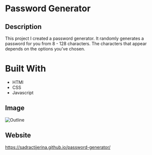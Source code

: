 # Password Generator

## Description
This project I created a password generator. It randomly generates a password for you from 8 - 128 characters. The characters that appear depends on the options you've chosen.

# Built With
- HTMl
- CSS
- Javascript

## Image
![Outline](https://user-images.githubusercontent.com/20524736/113515412-f15cd700-9539-11eb-90fa-1edb5aa01131.png)

## Website
https://sadractijerina.github.io/password-generator/
